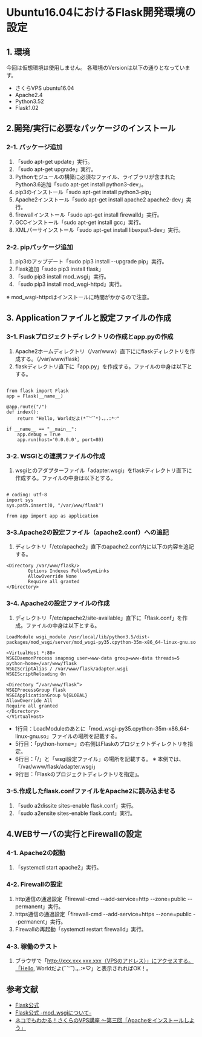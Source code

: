 # Ubuntu16.04におけるFlask開発環境の設定

## 1. 環境

今回は仮想環境は使用しません。
各環境のVersionは以下の通りとなっています。

* さくらVPS ubuntu16.04
* Apache2.4
* Python3.52
* Flask1.02

## 2.開発/実行に必要なパッケージのインストール

### 2-1. パッケージ追加
1. 「sudo apt-get update」実行。
2. 「sudo apt-get upgrade」実行。
3. Pythonモジュールの構築に必須なファイル、ライブラリが含まれたPython3.6追加「sudo apt-get install python3-dev」。
4. pip3のインストール「sudo apt-get install python3-pip」
5. Apache2インストール「sudo apt-get install apache2 apache2-dev」実行。
6. firewallインストール「sudo apt-get install firewalld」実行。
7. GCCインストール「sudo apt-get install gcc」実行。
8. XMLパーサインストール「sudo apt-get install libexpat1-dev」実行。

### 2-2. pipパッケージ追加
1. pip3のアップデート「sudo pip3 install --upgrade pip」実行。
2. Flask追加「sudo pip3 install flask」
3. 「sudo pip3 install mod_wsgi」実行。
4. 「sudo pip3 install mod_wsgi-httpd」実行。

※ mod_wsgi-httpdはインストールに時間がかかるので注意。

## 3. Applicationファイルと設定ファイルの作成

### 3-1. Flaskプロジェクトディレクトリの作成とapp.pyの作成
1. Apache2ホームディレクトリ（/var/www）直下ににflaskディレクトリを作成する。（/var/www/flask）
2. flaskディレクトリ直下に「app.py」を作成する。ファイルの中身は以下とする。
```

from flask import Flask
app = Flask(__name__)

@app.route("/")
def index():
    return "Hello, Worldだよ(*˘︶˘*).｡.:*♡"

if __name__ == "__main__":
    app.debug = True
    app.run(host='0.0.0.0', port=80)

```

### 3-2. WSGIとの連携ファイルの作成
1. wsgiとのアダプターファイル「adapter.wsgi」をflaskディレクトリ直下に作成する。ファイルの中身は以下とする。
```

# coding: utf-8
import sys
sys.path.insert(0, "/var/www/flask")

from app import app as application

```

### 3-3.Apache2の設定ファイル（apache2.conf）への追記
1. ディレクトリ「/etc/apache2」直下のapache2.conf内に以下の内容を追記する。

```
<Directory /var/www/flask/>
        Options Indexes FollowSymLinks
        AllowOverride None
        Require all granted
</Directory>

```

### 3-4. Apache2の設定ファイルの作成
1. ディレクトリ「/etc/apache2/site-available」直下に「flask.conf」を作成。ファイルの中身は以下とする。

```
LoadModule wsgi_module /usr/local/lib/python3.5/dist-packages/mod_wsgi/server/mod_wsgi-py35.cpython-35m-x86_64-linux-gnu.so

<VirtualHost *:80>
WSGIDaemonProcess snapmsg user=www-data group=www-data threads=5 python-home=/var/www/flask
WSGIScriptAlias / /var/www/flask/adapter.wsgi
WSGIScriptReloading On

<Directory “/var/www/flask“>
WSGIProcessGroup flask
WSGIApplicationGroup %{GLOBAL}
AllowOverride All
Require all granted
</Directory>
</VirtualHost>
```

* 1行目：LoadModuleのあとに「mod_wsgi-py35.cpython-35m-x86_64-linux-gnu.so」ファイルの場所を記載する。
* 5行目：「python-home=」の右側はFlaskのプロジェクトディレクトリを指定。
* 6行目：「/」と「wsgi設定ファイル」の場所を記載する。 ※ 本例では、「/var/www/flask/adapter.wsgi」
* 9行目：「Flaskのプロジェクトディレクトリを指定」。

### 3-5.作成したflask.confファイルをApache2に読み込ませる
1. 「sudo a2dissite sites-enable flask.conf」実行。
2. 「sudo a2ensite sites-enable flask.conf」実行。

## 4.WEBサーバの実行とFirewallの設定

### 4-1. Apache2の起動
1. 「systemctl start apache2」実行。

### 4-2. Firewallの設定
1. http通信の通過設定「firewall-cmd --add-service=http --zone=public --permanent」実行。
2. https通信の通過設定「firewall-cmd --add-service=https --zone=public --permanent」実行。
3. Firewallの再起動「systemctl restart firewalld」実行。

### 4-3. 稼働のテスト
1. ブラウザで「http://xxx.xxx.xxx.xxx（VPSのアドレス）」にアクセスする。「Hello, Worldだよ(*˘︶˘*).｡.:*♡」と表示されればOK！。

## 参考文献
* [Flask公式](http://flask.pocoo.org/docs/1.0/)
* [Flask公式 -mod_wsgiについて-](http://flask.pocoo.org/docs/1.0/deploying/mod_wsgi/)
* [ネコでもわかる！さくらのVPS講座 ～第三回「Apacheをインストールしよう」](https://knowledge.sakura.ad.jp/8541/)
